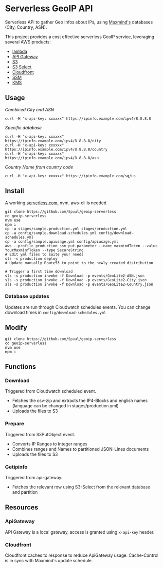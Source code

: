 # Serverless GeoIP API
Serverless API to gather Geo Infos about IPs, using [Maxmind's](https://www.maxmind.com) databases (City, Country, ASN).

This project provides a cost effective serverless GeoIP service, leveraging several AWS products:
- [lambda](https://aws.amazon.com/lambda/features/)
- [API Gateway](https://aws.amazon.com/api-gateway/)
- [S3](https://aws.amazon.com/s3/)
- [S3 Select](https://aws.amazon.com/blogs/aws/s3-glacier-select/)
- [Cloudfront](https://aws.amazon.com/cloudfront/)
- [SSM](https://docs.aws.amazon.com/systems-manager/latest/userguide/what-is-systems-manager.html)
- [KMS](https://aws.amazon.com/kms/)

## Usage
*Combined City and ASN*
```
curl -H "x-api-key: xxxxxx" https://ipinfo.example.com/ipv4/8.8.8.8
```
*Specific database*
```
curl -H "x-api-key: xxxxxx" https://ipinfo.example.com/ipv4/8.8.8.8/city
curl -H "x-api-key: xxxxxx" https://ipinfo.example.com/ipv4/8.8.8.8/country
curl -H "x-api-key: xxxxxx" https://ipinfo.example.com/ipv4/8.8.8.8/asn
```
*Country Name from country code*
```
curl -H "x-api-key: xxxxxx" https://ipinfo.example.com/sg/us
```
## Install
A working [serverless.com](https://serverless.com), nvm, aws-cli is needed.
```
git clone https://github.com/Spuul/geoip-serverless
cd geoip-serverless
nvm use
npm i
cp -a stages/sample.production.yml stages/production.yml
cp -a config/sample.download-schedules.yml config/download-schedules.yml
cp -a config/sample.apiusage.yml config/apiusage.yml
aws --profile production ssm put-parameter --name maxmindToken --value YourMaxminfToken --type SecureString
# Edit yml files to suite your needs
sls -s production deploy
# Update manually Route53 to point to the newly created distribution

# Trigger a first time download
sls -s production invoke -f Download -p events/GeoLite2-ASN.json
sls -s production invoke -f Download -p events/GeoLite2-City.json
sls -s production invoke -f Download -p events/GeoLite2-Country.json
```
### Database updates
Updates are run through Cloudwatch schedules events. You can change download times in `config/download-schedules.yml`

## Modify
```
git clone https://github.com/Spuul/geoip-serverless
cd geoip-serverless
nvm use
npm i
```

## Functions
### Download
Triggered from Cloudwatch scheduled event.
- Fetches the csv-zip and extracts the IP4-Blocks and english names (language can be changed in stages/production.yml)
- Uploads the files to S3

### Prepare
Triggered from S3PutObject event.
- Converts IP Ranges to Integer ranges
- Combines ranges and Names to partitioned JSON-Lines documents
- Uploads the files to S3

### Getipinfo
Triggered from api-gateway.
- Fetches the relevant row using S3-Select from the relevant database and partition

## Resources
### ApiGateway
API Gateway is a local gateway, access is granted using `x-api-key` header.

### Cloudfront
Cloudfront caches to response to reduce ApiGateway usage. Cache-Control is in sync with Maxmind's update schedule.
